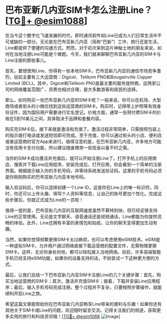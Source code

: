 # 巴布亚新几内亚SIM卡怎么注册Line？[[TG💪+ @esim1088](https://t.me/s/esim1088)]

在当今这个数字化飞速发展的时代，即时通讯软件如Line已成为人们日常生活中不可或缺的一部分。无论是在巴布亚新几内亚（简称“巴新”）工作、旅行还是生活，Line都提供了便捷的沟通方式。然而，对于初次来到这片神秘土地的朋友来说，如何在当地注册Line可能是个难题。今天，我们就来聊聊巴布亚新几内亚的SIM卡与Line注册的那些事儿。

首先，要想使用Line，你得有一张本地SIM卡。巴布亚新几内亚的通信市场竞争激烈，目前主要有三大运营商：Digicel、Telikom PNG和Bougainville Copper Limited (BCL)。其中，Digicel和Telikom PNG是最主要的服务提供商。这两家公司的网络覆盖范围广，资费也相对合理，是大多数游客和居民的选择。

那么，如何购买一张巴布亚新几内亚的SIM卡呢？一般来说，你可以在机场、大型商场或者街头的小摊位找到这些运营商的SIM卡。购买时，记得带上护照等有效身份证件，因为国际用户需要进行实名登记。价格方面，通常一张预付费SIM卡的价格在5到10美元之间，具体取决于品牌和套餐内容。

购买完SIM卡后，接下来就是激活和充值了。激活过程非常简单，只需按照包装上的指示拨打电话或发送短信即可完成。至于充值，你可以通过街头的小店、便利店或者运营商的官方App来进行。值得注意的是，在巴布亚新几内亚，许多地方可能没有信用卡支付功能，所以建议随身携带一些现金以备不时之需。

当你的SIM卡成功激活并充值后，就可以开始注册Line了。打开手机上的应用商店，搜索并下载Line应用程序。安装完成后，打开应用，你会看到一个简单的注册界面。根据提示输入你的手机号码，并等待系统发送验证码。这里的手机号码必须是你刚刚购买的巴布亚新几内亚本地号码。

输入验证码后，你可以选择创建一个Line ID，这是你在Line上的唯一标识符。同时，你还可以上传头像、填写个人资料等信息，让自己的账号更加个性化。完成这些步骤后，你就正式成为Line的一员啦！

值得一提的是，巴布亚新几内亚的互联网速度虽然不算特别快，但已经足够支持Line的正常使用。无论是文字聊天、语音通话还是视频通话，Line都能为你提供流畅的体验。此外，Line还拥有丰富的表情包和贴纸，让你的聊天变得更加生动有趣。

当然，如果你觉得频繁更换SIM卡太过麻烦，也可以考虑使用eSIM技术。eSIM是一种虚拟SIM卡，允许用户通过网络直接下载运营商的配置文件，无需物理更换SIM卡。这样，无论你身处何地，都可以轻松接入当地网络。目前，许多高端智能手机已经支持eSIM功能，如果你的设备支持的话，不妨尝试一下这种更方便的方式。

最后，让我们总结一下巴布亚新几内亚SIM卡注册Line的几个关键步骤：首先，购买当地运营商的SIM卡；其次，激活并充值SIM卡；接着，下载并安装Line应用程序；最后，输入手机号码完成注册。整个过程并不复杂，只要按照步骤操作，就能顺利开启Line之旅。

希望这篇文章能帮助你在巴布亚新几内亚畅享Line带来的便利与乐趣！如果你还有其他关于SIM卡或Line的问题，欢迎随时留言交流。记得关注我们的频道，获取更多实用的旅行和科技资讯哦！[[TG💪+ @esim1088](https://t.me/s/esim1088) ![Image](https://i.postimg.cc/4NQfJmqS/Snipaste-2025-05-13-00-14-12.png)]